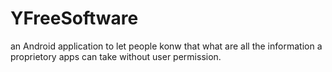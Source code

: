 # YFreeSoftware
an Android application to let people konw that what are all the information a proprietory apps can take without user permission.
